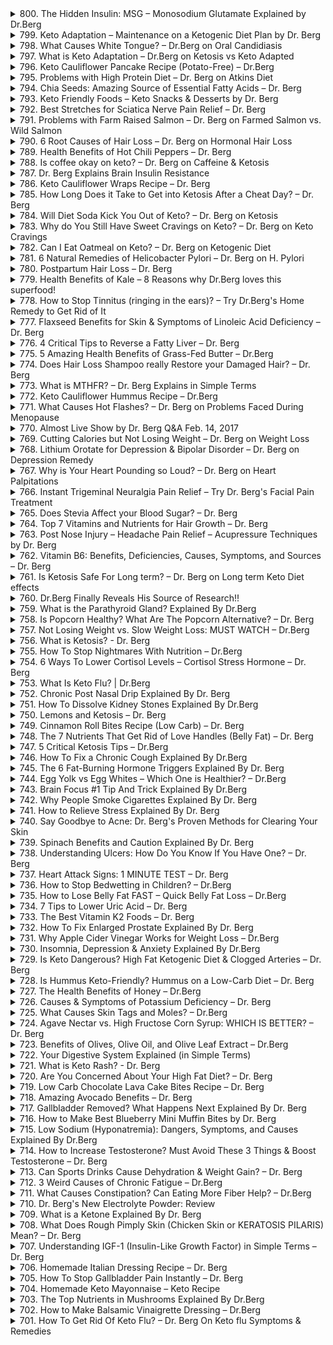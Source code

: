 <details>
<summary>800. The Hidden Insulin: MSG – Monosodium Glutamate Explained by Dr.Berg</summary>

<a href="https://www.youtube.com/watch?v=pFfkC-7xIPU" target="_blank">
    <img src="https://img.youtube.com/vi/pFfkC-7xIPU/maxresdefault.jpg" width="200">
</a>


</details>

<details>
<summary>799. Keto Adaptation – Maintenance on a Ketogenic Diet Plan by Dr. Berg</summary>

<a href="https://www.youtube.com/watch?v=9dcXyY71wBY" target="_blank">
    <img src="https://img.youtube.com/vi/9dcXyY71wBY/maxresdefault.jpg" width="200">
</a>


</details>

<details>
<summary>798. What Causes White Tongue? – Dr.Berg on Oral Candidiasis</summary>

<a href="https://www.youtube.com/watch?v=6E5R_NdSamg" target="_blank">
    <img src="https://img.youtube.com/vi/6E5R_NdSamg/maxresdefault.jpg" width="200">
</a>


</details>

<details>
<summary>797. What is Keto Adaptation – Dr.Berg on Ketosis vs Keto Adapted</summary>

<a href="https://www.youtube.com/watch?v=mSwOreYDPCM" target="_blank">
    <img src="https://img.youtube.com/vi/mSwOreYDPCM/maxresdefault.jpg" width="200">
</a>


</details>

<details>
<summary>796. Keto Cauliflower Pancake Recipe (Potato-Free) – Dr.Berg</summary>

<a href="https://www.youtube.com/watch?v=vsxJS2ub2f4" target="_blank">
    <img src="https://img.youtube.com/vi/vsxJS2ub2f4/maxresdefault.jpg" width="200">
</a>


</details>

<details>
<summary>795. Problems with High Protein Diet – Dr. Berg on Atkins Diet</summary>

<a href="https://www.youtube.com/watch?v=yXHdHJIrx0I" target="_blank">
    <img src="https://img.youtube.com/vi/yXHdHJIrx0I/maxresdefault.jpg" width="200">
</a>


</details>

<details>
<summary>794. Chia Seeds: Amazing Source of Essential Fatty Acids – Dr. Berg</summary>

<a href="https://www.youtube.com/watch?v=Jx2oj1OBnJs" target="_blank">
    <img src="https://img.youtube.com/vi/Jx2oj1OBnJs/maxresdefault.jpg" width="200">
</a>


</details>

<details>
<summary>793. Keto Friendly Foods – Keto Snacks & Desserts by Dr. Berg</summary>

<a href="https://www.youtube.com/watch?v=YeyrKpi1JQE" target="_blank">
    <img src="https://img.youtube.com/vi/YeyrKpi1JQE/maxresdefault.jpg" width="200">
</a>


</details>

<details>
<summary>792. Best Stretches for Sciatica Nerve Pain Relief – Dr. Berg</summary>

<a href="https://www.youtube.com/watch?v=MtPhSizq8Wo" target="_blank">
    <img src="https://img.youtube.com/vi/MtPhSizq8Wo/maxresdefault.jpg" width="200">
</a>


</details>

<details>
<summary>791. Problems with Farm Raised Salmon – Dr. Berg on Farmed Salmon vs. Wild Salmon</summary>

<a href="https://www.youtube.com/watch?v=RnFNvSwH4ls" target="_blank">
    <img src="https://img.youtube.com/vi/RnFNvSwH4ls/maxresdefault.jpg" width="200">
</a>


</details>

<details>
<summary>790. 6 Root Causes of Hair Loss – Dr. Berg on Hormonal Hair Loss</summary>

<a href="https://www.youtube.com/watch?v=M1zphh8YzD8" target="_blank">
    <img src="https://img.youtube.com/vi/M1zphh8YzD8/maxresdefault.jpg" width="200">
</a>


</details>

<details>
<summary>789. Health Benefits of Hot Chili Peppers – Dr. Berg</summary>

<a href="https://www.youtube.com/watch?v=95xPfoc0wTA" target="_blank">
    <img src="https://img.youtube.com/vi/95xPfoc0wTA/maxresdefault.jpg" width="200">
</a>


</details>

<details>
<summary>788. Is coffee okay on keto? – Dr. Berg on Caffeine & Ketosis</summary>

<a href="https://www.youtube.com/watch?v=irxv-egJjUQ" target="_blank">
    <img src="https://img.youtube.com/vi/irxv-egJjUQ/maxresdefault.jpg" width="200">
</a>


</details>

<details>
<summary>787. Dr. Berg Explains Brain Insulin Resistance</summary>

<a href="https://www.youtube.com/watch?v=lLcvJOcDk2E" target="_blank">
    <img src="https://img.youtube.com/vi/lLcvJOcDk2E/maxresdefault.jpg" width="200">
</a>


</details>

<details>
<summary>786. Keto Cauliflower Wraps Recipe – Dr. Berg</summary>

<a href="https://www.youtube.com/watch?v=BOg4VW6s_Jo" target="_blank">
    <img src="https://img.youtube.com/vi/BOg4VW6s_Jo/maxresdefault.jpg" width="200">
</a>


</details>

<details>
<summary>785. How Long Does it Take to Get into Ketosis After a Cheat Day? – Dr. Berg</summary>

<a href="https://www.youtube.com/watch?v=etjdF2Z9pPs" target="_blank">
    <img src="https://img.youtube.com/vi/etjdF2Z9pPs/maxresdefault.jpg" width="200">
</a>


</details>

<details>
<summary>784. Will Diet Soda Kick You Out of Keto? – Dr. Berg on Ketosis</summary>

<a href="https://www.youtube.com/watch?v=AQEKkmv7ocg" target="_blank">
    <img src="https://img.youtube.com/vi/AQEKkmv7ocg/maxresdefault.jpg" width="200">
</a>


</details>

<details>
<summary>783. Why do You Still Have Sweet Cravings on Keto? – Dr. Berg on Keto Cravings</summary>

<a href="https://www.youtube.com/watch?v=S-5qU9YKo9Y" target="_blank">
    <img src="https://img.youtube.com/vi/S-5qU9YKo9Y/maxresdefault.jpg" width="200">
</a>


</details>

<details>
<summary>782. Can I Eat Oatmeal on Keto? – Dr. Berg on Ketogenic Diet</summary>

<a href="https://www.youtube.com/watch?v=pVi9DctWe4A" target="_blank">
    <img src="https://img.youtube.com/vi/pVi9DctWe4A/maxresdefault.jpg" width="200">
</a>


</details>

<details>
<summary>781. 6 Natural Remedies of Helicobacter Pylori – Dr. Berg on H. Pylori</summary>

<a href="https://www.youtube.com/watch?v=EctaoZ2ZvRI" target="_blank">
    <img src="https://img.youtube.com/vi/EctaoZ2ZvRI/maxresdefault.jpg" width="200">
</a>


</details>

<details>
<summary>780. Postpartum Hair Loss – Dr. Berg</summary>

<a href="https://www.youtube.com/watch?v=o7I-1L1LUNY" target="_blank">
    <img src="https://img.youtube.com/vi/o7I-1L1LUNY/maxresdefault.jpg" width="200">
</a>


</details>

<details>
<summary>779. Health Benefits of Kale – 8 Reasons why Dr.Berg loves this superfood!</summary>

<a href="https://www.youtube.com/watch?v=FyX91jza5rE" target="_blank">
    <img src="https://img.youtube.com/vi/FyX91jza5rE/maxresdefault.jpg" width="200">
</a>


</details>

<details>
<summary>778. How to Stop Tinnitus (ringing in the ears)? – Try Dr.Berg's Home Remedy to Get Rid of It</summary>

<a href="https://www.youtube.com/watch?v=cQ9L3Lz87ak" target="_blank">
    <img src="https://img.youtube.com/vi/cQ9L3Lz87ak/maxresdefault.jpg" width="200">
</a>


</details>

<details>
<summary>777. Flaxseed Benefits for Skin & Symptoms of Linoleic Acid Deficiency – Dr. Berg</summary>

<a href="https://www.youtube.com/watch?v=5ZuKx0Ym7qo" target="_blank">
    <img src="https://img.youtube.com/vi/5ZuKx0Ym7qo/maxresdefault.jpg" width="200">
</a>


</details>

<details>
<summary>776. 4 Critical Tips to Reverse a Fatty Liver – Dr. Berg</summary>

<a href="https://www.youtube.com/watch?v=Vw6_o8457qA" target="_blank">
    <img src="https://img.youtube.com/vi/Vw6_o8457qA/maxresdefault.jpg" width="200">
</a>


</details>

<details>
<summary>775. 5 Amazing Health Benefits of Grass-Fed Butter – Dr.Berg</summary>

<a href="https://www.youtube.com/watch?v=JttjTjKEpuc" target="_blank">
    <img src="https://img.youtube.com/vi/JttjTjKEpuc/maxresdefault.jpg" width="200">
</a>


</details>

<details>
<summary>774. Does Hair Loss Shampoo really Restore your Damaged Hair? – Dr. Berg</summary>

<a href="https://www.youtube.com/watch?v=dtPOfgyioGQ" target="_blank">
    <img src="https://img.youtube.com/vi/dtPOfgyioGQ/maxresdefault.jpg" width="200">
</a>


</details>

<details>
<summary>773. What is MTHFR? – Dr. Berg Explains in Simple Terms</summary>

<a href="https://www.youtube.com/watch?v=L76PaoGaPx0" target="_blank">
    <img src="https://img.youtube.com/vi/L76PaoGaPx0/maxresdefault.jpg" width="200">
</a>


</details>

<details>
<summary>772. Keto Cauliflower Hummus Recipe – Dr.Berg</summary>

<a href="https://www.youtube.com/watch?v=o64L6ysoV2k" target="_blank">
    <img src="https://img.youtube.com/vi/o64L6ysoV2k/maxresdefault.jpg" width="200">
</a>


</details>

<details>
<summary>771. What Causes Hot Flashes? – Dr. Berg on Problems Faced During Menopause</summary>

<a href="https://www.youtube.com/watch?v=VVr6advQKxI" target="_blank">
    <img src="https://img.youtube.com/vi/VVr6advQKxI/maxresdefault.jpg" width="200">
</a>


</details>

<details>
<summary>770. Almost Live Show by Dr. Berg Q&A Feb. 14, 2017</summary>

<a href="https://www.youtube.com/watch?v=HjKUTFDAAVE" target="_blank">
    <img src="https://img.youtube.com/vi/HjKUTFDAAVE/maxresdefault.jpg" width="200">
</a>


</details>

<details>
<summary>769. Cutting Calories but Not Losing Weight – Dr. Berg on Weight Loss</summary>

<a href="https://www.youtube.com/watch?v=YvscGWMjksQ" target="_blank">
    <img src="https://img.youtube.com/vi/YvscGWMjksQ/maxresdefault.jpg" width="200">
</a>


</details>

<details>
<summary>768. Lithium Orotate for Depression & Bipolar Disorder – Dr. Berg on Depression Remedy</summary>

<a href="https://www.youtube.com/watch?v=Nivk095Mrw0" target="_blank">
    <img src="https://img.youtube.com/vi/Nivk095Mrw0/maxresdefault.jpg" width="200">
</a>


</details>

<details>
<summary>767. Why is Your Heart Pounding so Loud? – Dr. Berg on Heart Palpitations</summary>

<a href="https://www.youtube.com/watch?v=HSaScfagsB8" target="_blank">
    <img src="https://img.youtube.com/vi/HSaScfagsB8/maxresdefault.jpg" width="200">
</a>


</details>

<details>
<summary>766. Instant Trigeminal Neuralgia Pain Relief  – Try Dr. Berg's Facial Pain Treatment</summary>

<a href="https://www.youtube.com/watch?v=b6_5ca6jCDI" target="_blank">
    <img src="https://img.youtube.com/vi/b6_5ca6jCDI/maxresdefault.jpg" width="200">
</a>


</details>

<details>
<summary>765. Does Stevia Affect your Blood Sugar? – Dr. Berg</summary>

<a href="https://www.youtube.com/watch?v=Q0bnHMtn4kg" target="_blank">
    <img src="https://img.youtube.com/vi/Q0bnHMtn4kg/maxresdefault.jpg" width="200">
</a>


</details>

<details>
<summary>764. Top 7 Vitamins and Nutrients for Hair Growth – Dr. Berg</summary>

<a href="https://www.youtube.com/watch?v=CxqjtQlXyJo" target="_blank">
    <img src="https://img.youtube.com/vi/CxqjtQlXyJo/maxresdefault.jpg" width="200">
</a>


</details>

<details>
<summary>763. Post Nose Injury – Headache Pain Relief – Acupressure Techniques by Dr. Berg</summary>

<a href="https://www.youtube.com/watch?v=IMwp7xEmWw4" target="_blank">
    <img src="https://img.youtube.com/vi/IMwp7xEmWw4/maxresdefault.jpg" width="200">
</a>


</details>

<details>
<summary>762. Vitamin B6: Benefits, Deficiencies, Causes, Symptoms, and Sources – Dr. Berg</summary>

<a href="https://www.youtube.com/watch?v=K8VR7sOIZ6Y" target="_blank">
    <img src="https://img.youtube.com/vi/K8VR7sOIZ6Y/maxresdefault.jpg" width="200">
</a>


</details>

<details>
<summary>761. Is Ketosis Safe For Long term? – Dr. Berg on Long term Keto Diet effects</summary>

<a href="https://www.youtube.com/watch?v=5vIoHR7J24I" target="_blank">
    <img src="https://img.youtube.com/vi/5vIoHR7J24I/maxresdefault.jpg" width="200">
</a>


</details>

<details>
<summary>760. Dr.Berg Finally Reveals His Source of Research!!</summary>

<a href="https://www.youtube.com/watch?v=RWPcNQ-Z4qg" target="_blank">
    <img src="https://img.youtube.com/vi/RWPcNQ-Z4qg/maxresdefault.jpg" width="200">
</a>


</details>

<details>
<summary>759. What is the Parathyroid Gland? Explained By Dr.Berg</summary>

<a href="https://www.youtube.com/watch?v=-fllSU8Na_E" target="_blank">
    <img src="https://img.youtube.com/vi/-fllSU8Na_E/maxresdefault.jpg" width="200">
</a>


</details>

<details>
<summary>758. Is Popcorn Healthy? What Are The Popcorn Alternative? – Dr. Berg</summary>

<a href="https://www.youtube.com/watch?v=JrOVk2vH8J8" target="_blank">
    <img src="https://img.youtube.com/vi/JrOVk2vH8J8/maxresdefault.jpg" width="200">
</a>


</details>

<details>
<summary>757. Not Losing Weight vs. Slow Weight Loss: MUST WATCH – Dr.Berg</summary>

<a href="https://www.youtube.com/watch?v=hERpx6ZV6Hs" target="_blank">
    <img src="https://img.youtube.com/vi/hERpx6ZV6Hs/maxresdefault.jpg" width="200">
</a>


</details>

<details>
<summary>756. What is Ketosis? - Dr. Berg</summary>

<a href="https://www.youtube.com/watch?v=s5w-PyeJOrs" target="_blank">
    <img src="https://img.youtube.com/vi/s5w-PyeJOrs/maxresdefault.jpg" width="200">
</a>


</details>

<details>
<summary>755. How To Stop Nightmares With Nutrition – Dr.Berg</summary>

<a href="https://www.youtube.com/watch?v=jOuTJGccND0" target="_blank">
    <img src="https://img.youtube.com/vi/jOuTJGccND0/maxresdefault.jpg" width="200">
</a>


</details>

<details>
<summary>754. 6 Ways To Lower Cortisol Levels – Cortisol Stress Hormone – Dr. Berg</summary>

<a href="https://www.youtube.com/watch?v=66ujydlh40A" target="_blank">
    <img src="https://img.youtube.com/vi/66ujydlh40A/maxresdefault.jpg" width="200">
</a>


</details>

<details>
<summary>753. What Is Keto Flu? | Dr.Berg</summary>

<a href="https://www.youtube.com/watch?v=gQIwtXN64cc" target="_blank">
    <img src="https://img.youtube.com/vi/gQIwtXN64cc/maxresdefault.jpg" width="200">
</a>


</details>

<details>
<summary>752. Chronic Post Nasal Drip Explained By Dr. Berg</summary>

<a href="https://www.youtube.com/watch?v=ydBhCbXZxJM" target="_blank">
    <img src="https://img.youtube.com/vi/ydBhCbXZxJM/maxresdefault.jpg" width="200">
</a>


</details>

<details>
<summary>751. How To Dissolve Kidney Stones Explained By Dr.Berg</summary>

<a href="https://www.youtube.com/watch?v=38dp1LM5PpM" target="_blank">
    <img src="https://img.youtube.com/vi/38dp1LM5PpM/maxresdefault.jpg" width="200">
</a>


</details>

<details>
<summary>750. Lemons and Ketosis – Dr. Berg</summary>

<a href="https://www.youtube.com/watch?v=Sai8pcnVQBY" target="_blank">
    <img src="https://img.youtube.com/vi/Sai8pcnVQBY/maxresdefault.jpg" width="200">
</a>


</details>

<details>
<summary>749. Cinnamon Roll Bites Recipe (Low Carb) – Dr. Berg</summary>

<a href="https://www.youtube.com/watch?v=kkUFscXhk7M" target="_blank">
    <img src="https://img.youtube.com/vi/kkUFscXhk7M/maxresdefault.jpg" width="200">
</a>


</details>

<details>
<summary>748. The 7 Nutrients That Get Rid of Love Handles (Belly Fat) – Dr. Berg</summary>

<a href="https://www.youtube.com/watch?v=i6brnHI1S1Y" target="_blank">
    <img src="https://img.youtube.com/vi/i6brnHI1S1Y/maxresdefault.jpg" width="200">
</a>


</details>

<details>
<summary>747. 5 Critical Ketosis Tips – Dr.Berg</summary>

<a href="https://www.youtube.com/watch?v=a321CzhKZnQ" target="_blank">
    <img src="https://img.youtube.com/vi/a321CzhKZnQ/maxresdefault.jpg" width="200">
</a>


</details>

<details>
<summary>746. How To Fix a Chronic Cough Explained By Dr.Berg</summary>

<a href="https://www.youtube.com/watch?v=9Vy6xCIjbnA" target="_blank">
    <img src="https://img.youtube.com/vi/9Vy6xCIjbnA/maxresdefault.jpg" width="200">
</a>


</details>

<details>
<summary>745. The 6 Fat-Burning Hormone Triggers Explained By Dr. Berg</summary>

<a href="https://www.youtube.com/watch?v=mPoUj3ic5sY" target="_blank">
    <img src="https://img.youtube.com/vi/mPoUj3ic5sY/maxresdefault.jpg" width="200">
</a>


</details>

<details>
<summary>744. Egg Yolk vs Egg Whites – Which One is Healthier? – Dr.Berg</summary>

<a href="https://www.youtube.com/watch?v=oIF8baDO3UY" target="_blank">
    <img src="https://img.youtube.com/vi/oIF8baDO3UY/maxresdefault.jpg" width="200">
</a>


</details>

<details>
<summary>743. Brain Focus #1 Tip And Trick Explained By Dr.Berg</summary>

<a href="https://www.youtube.com/watch?v=FqUX3wijdi0" target="_blank">
    <img src="https://img.youtube.com/vi/FqUX3wijdi0/maxresdefault.jpg" width="200">
</a>


</details>

<details>
<summary>742. Why People Smoke Cigarettes Explained By Dr. Berg</summary>

<a href="https://www.youtube.com/watch?v=G1M54DRxZ3U" target="_blank">
    <img src="https://img.youtube.com/vi/G1M54DRxZ3U/maxresdefault.jpg" width="200">
</a>


</details>

<details>
<summary>741. How to Relieve Stress Explained By Dr. Berg</summary>

<a href="https://www.youtube.com/watch?v=xaIeNseFHp4" target="_blank">
    <img src="https://img.youtube.com/vi/xaIeNseFHp4/maxresdefault.jpg" width="200">
</a>


</details>

<details>
<summary>740. Say Goodbye to Acne: Dr. Berg's Proven Methods for Clearing Your Skin</summary>

<a href="https://www.youtube.com/watch?v=TIPXGsDnrLE" target="_blank">
    <img src="https://img.youtube.com/vi/TIPXGsDnrLE/maxresdefault.jpg" width="200">
</a>


</details>

<details>
<summary>739. Spinach Benefits and Caution Explained By Dr. Berg</summary>

<a href="https://www.youtube.com/watch?v=dLeBWe-7kQ4" target="_blank">
    <img src="https://img.youtube.com/vi/dLeBWe-7kQ4/maxresdefault.jpg" width="200">
</a>


</details>

<details>
<summary>738. Understanding Ulcers: How Do You Know If You Have One? – Dr. Berg</summary>

<a href="https://www.youtube.com/watch?v=ktAgFEVmcNo" target="_blank">
    <img src="https://img.youtube.com/vi/ktAgFEVmcNo/maxresdefault.jpg" width="200">
</a>


</details>

<details>
<summary>737. Heart Attack Signs: 1 MINUTE TEST – Dr. Berg</summary>

<a href="https://www.youtube.com/watch?v=rSiS9qkJUU0" target="_blank">
    <img src="https://img.youtube.com/vi/rSiS9qkJUU0/maxresdefault.jpg" width="200">
</a>


</details>

<details>
<summary>736. How to Stop Bedwetting in Children? – Dr.Berg</summary>

<a href="https://www.youtube.com/watch?v=HbhcGOGScAU" target="_blank">
    <img src="https://img.youtube.com/vi/HbhcGOGScAU/maxresdefault.jpg" width="200">
</a>


</details>

<details>
<summary>735. How to Lose Belly Fat FAST – Quick Belly Fat Loss – Dr.Berg</summary>

<a href="https://www.youtube.com/watch?v=aHKaygC0PnQ" target="_blank">
    <img src="https://img.youtube.com/vi/aHKaygC0PnQ/maxresdefault.jpg" width="200">
</a>


</details>

<details>
<summary>734. 7 Tips to Lower Uric Acid – Dr. Berg</summary>

<a href="https://www.youtube.com/watch?v=Qz4DmHvRDgg" target="_blank">
    <img src="https://img.youtube.com/vi/Qz4DmHvRDgg/maxresdefault.jpg" width="200">
</a>


</details>

<details>
<summary>733. The Best Vitamin K2 Foods – Dr. Berg</summary>

<a href="https://www.youtube.com/watch?v=1AHdm6xRN1A" target="_blank">
    <img src="https://img.youtube.com/vi/1AHdm6xRN1A/maxresdefault.jpg" width="200">
</a>


</details>

<details>
<summary>732. How To Fix Enlarged Prostate Explained By Dr. Berg</summary>

<a href="https://www.youtube.com/watch?v=tTEYCKFI01E" target="_blank">
    <img src="https://img.youtube.com/vi/tTEYCKFI01E/maxresdefault.jpg" width="200">
</a>


</details>

<details>
<summary>731. Why Apple Cider Vinegar Works for Weight Loss – Dr.Berg</summary>

<a href="https://www.youtube.com/watch?v=SzE3YxKZNRk" target="_blank">
    <img src="https://img.youtube.com/vi/SzE3YxKZNRk/maxresdefault.jpg" width="200">
</a>


</details>

<details>
<summary>730. Insomnia, Depression & Anxiety Explained By Dr.Berg</summary>

<a href="https://www.youtube.com/watch?v=bS3Ho6ltF78" target="_blank">
    <img src="https://img.youtube.com/vi/bS3Ho6ltF78/maxresdefault.jpg" width="200">
</a>


</details>

<details>
<summary>729. Is Keto Dangerous? High Fat Ketogenic Diet & Clogged Arteries – Dr. Berg</summary>

<a href="https://www.youtube.com/watch?v=HmJSw0x3Rl0" target="_blank">
    <img src="https://img.youtube.com/vi/HmJSw0x3Rl0/maxresdefault.jpg" width="200">
</a>


</details>

<details>
<summary>728. Is Hummus Keto-Friendly? Hummus on a Low-Carb Diet – Dr. Berg</summary>

<a href="https://www.youtube.com/watch?v=1WbwrGOs1Ms" target="_blank">
    <img src="https://img.youtube.com/vi/1WbwrGOs1Ms/maxresdefault.jpg" width="200">
</a>


</details>

<details>
<summary>727. The Health Benefits of Honey – Dr.Berg</summary>

<a href="https://www.youtube.com/watch?v=Byhaw2k9PtM" target="_blank">
    <img src="https://img.youtube.com/vi/Byhaw2k9PtM/maxresdefault.jpg" width="200">
</a>


</details>

<details>
<summary>726. Causes & Symptoms of Potassium Deficiency – Dr. Berg</summary>

<a href="https://www.youtube.com/watch?v=rWqnMS4ywp0" target="_blank">
    <img src="https://img.youtube.com/vi/rWqnMS4ywp0/maxresdefault.jpg" width="200">
</a>


</details>

<details>
<summary>725. What Causes Skin Tags and Moles? – Dr.Berg</summary>

<a href="https://www.youtube.com/watch?v=7STAPF4Gdr0" target="_blank">
    <img src="https://img.youtube.com/vi/7STAPF4Gdr0/maxresdefault.jpg" width="200">
</a>


</details>

<details>
<summary>724. Agave Nectar vs. High Fructose Corn Syrup: WHICH IS BETTER? – Dr. Berg</summary>

<a href="https://www.youtube.com/watch?v=4BX8knu-RFc" target="_blank">
    <img src="https://img.youtube.com/vi/4BX8knu-RFc/maxresdefault.jpg" width="200">
</a>


</details>

<details>
<summary>723. Benefits of Olives, Olive Oil, and Olive Leaf Extract – Dr.Berg</summary>

<a href="https://www.youtube.com/watch?v=i2zZ7mpsZ0Q" target="_blank">
    <img src="https://img.youtube.com/vi/i2zZ7mpsZ0Q/maxresdefault.jpg" width="200">
</a>


</details>

<details>
<summary>722. Your Digestive System Explained (in Simple Terms)</summary>

<a href="https://www.youtube.com/watch?v=2KEul-uxnJ4" target="_blank">
    <img src="https://img.youtube.com/vi/2KEul-uxnJ4/maxresdefault.jpg" width="200">
</a>


</details>

<details>
<summary>721. What is Keto Rash? - Dr. Berg</summary>

<a href="https://www.youtube.com/watch?v=yJUkhI3CA_8" target="_blank">
    <img src="https://img.youtube.com/vi/yJUkhI3CA_8/maxresdefault.jpg" width="200">
</a>


</details>

<details>
<summary>720. Are You Concerned About Your High Fat Diet? – Dr. Berg</summary>

<a href="https://www.youtube.com/watch?v=C6DLuIZhe38" target="_blank">
    <img src="https://img.youtube.com/vi/C6DLuIZhe38/maxresdefault.jpg" width="200">
</a>


</details>

<details>
<summary>719. Low Carb Chocolate Lava Cake Bites Recipe – Dr. Berg</summary>

<a href="https://www.youtube.com/watch?v=GX47-EE_AM0" target="_blank">
    <img src="https://img.youtube.com/vi/GX47-EE_AM0/maxresdefault.jpg" width="200">
</a>


</details>

<details>
<summary>718. Amazing Avocado Benefits – Dr. Berg</summary>

<a href="https://www.youtube.com/watch?v=yrp_VtKaKlE" target="_blank">
    <img src="https://img.youtube.com/vi/yrp_VtKaKlE/maxresdefault.jpg" width="200">
</a>


</details>

<details>
<summary>717. Gallbladder Removed? What Happens Next Explained By Dr. Berg</summary>

<a href="https://www.youtube.com/watch?v=Hw4MdZQYCwY" target="_blank">
    <img src="https://img.youtube.com/vi/Hw4MdZQYCwY/maxresdefault.jpg" width="200">
</a>


</details>

<details>
<summary>716. How to Make Best Blueberry Mini Muffin Bites by Dr. Berg</summary>

<a href="https://www.youtube.com/watch?v=RYXNXb7t1wY" target="_blank">
    <img src="https://img.youtube.com/vi/RYXNXb7t1wY/maxresdefault.jpg" width="200">
</a>


</details>

<details>
<summary>715. Low Sodium (Hyponatremia): Dangers, Symptoms, and Causes Explained By Dr.Berg</summary>

<a href="https://www.youtube.com/watch?v=JnMCLAYkkXw" target="_blank">
    <img src="https://img.youtube.com/vi/JnMCLAYkkXw/maxresdefault.jpg" width="200">
</a>


</details>

<details>
<summary>714. How to Increase Testosterone? Must Avoid These 3 Things & Boost Testosterone – Dr. Berg</summary>

<a href="https://www.youtube.com/watch?v=DwXJ9s7CfxM" target="_blank">
    <img src="https://img.youtube.com/vi/DwXJ9s7CfxM/maxresdefault.jpg" width="200">
</a>


</details>

<details>
<summary>713. Can Sports Drinks Cause Dehydration & Weight Gain? – Dr. Berg</summary>

<a href="https://www.youtube.com/watch?v=sp1hhIiFBkI" target="_blank">
    <img src="https://img.youtube.com/vi/sp1hhIiFBkI/maxresdefault.jpg" width="200">
</a>


</details>

<details>
<summary>712. 3 Weird Causes of Chronic Fatigue – Dr.Berg</summary>

<a href="https://www.youtube.com/watch?v=G-rToZ1Fy8o" target="_blank">
    <img src="https://img.youtube.com/vi/G-rToZ1Fy8o/maxresdefault.jpg" width="200">
</a>


</details>

<details>
<summary>711. What Causes Constipation? Can Eating More Fiber Help? – Dr.Berg</summary>

<a href="https://www.youtube.com/watch?v=B-WQsOvhbHI" target="_blank">
    <img src="https://img.youtube.com/vi/B-WQsOvhbHI/maxresdefault.jpg" width="200">
</a>


</details>

<details>
<summary>710. Dr. Berg's New Electrolyte Powder: Review</summary>

<a href="https://www.youtube.com/watch?v=fOSHArA3ltU" target="_blank">
    <img src="https://img.youtube.com/vi/fOSHArA3ltU/maxresdefault.jpg" width="200">
</a>


</details>

<details>
<summary>709. What is a Ketone Explained By Dr. Berg</summary>

<a href="https://www.youtube.com/watch?v=29WRKIq-LnY" target="_blank">
    <img src="https://img.youtube.com/vi/29WRKIq-LnY/maxresdefault.jpg" width="200">
</a>


</details>

<details>
<summary>708. What Does Rough Pimply Skin (Chicken Skin or KERATOSIS PILARIS) Mean? – Dr. Berg</summary>

<a href="https://www.youtube.com/watch?v=NYMo9vErg3k" target="_blank">
    <img src="https://img.youtube.com/vi/NYMo9vErg3k/maxresdefault.jpg" width="200">
</a>


</details>

<details>
<summary>707. Understanding IGF-1 (Insulin-Like Growth Factor) in Simple Terms – Dr. Berg</summary>

<a href="https://www.youtube.com/watch?v=2bjjIPs3Es0" target="_blank">
    <img src="https://img.youtube.com/vi/2bjjIPs3Es0/maxresdefault.jpg" width="200">
</a>


</details>

<details>
<summary>706. Homemade Italian Dressing Recipe – Dr. Berg</summary>

<a href="https://www.youtube.com/watch?v=MTqBdvSdg80" target="_blank">
    <img src="https://img.youtube.com/vi/MTqBdvSdg80/maxresdefault.jpg" width="200">
</a>


</details>

<details>
<summary>705. How To Stop Gallbladder Pain Instantly – Dr. Berg</summary>

<a href="https://www.youtube.com/watch?v=WP6BNQ7jEj4" target="_blank">
    <img src="https://img.youtube.com/vi/WP6BNQ7jEj4/maxresdefault.jpg" width="200">
</a>


</details>

<details>
<summary>704. Homemade Keto Mayonnaise – Keto Recipe</summary>

<a href="https://www.youtube.com/watch?v=sjLGkT3RNYg" target="_blank">
    <img src="https://img.youtube.com/vi/sjLGkT3RNYg/maxresdefault.jpg" width="200">
</a>


</details>

<details>
<summary>703. The Top Nutrients in Mushrooms Explained By Dr.Berg</summary>

<a href="https://www.youtube.com/watch?v=4d-bxOVXRrc" target="_blank">
    <img src="https://img.youtube.com/vi/4d-bxOVXRrc/maxresdefault.jpg" width="200">
</a>


</details>

<details>
<summary>702. How to Make Balsamic Vinaigrette Dressing – Dr.Berg</summary>

<a href="https://www.youtube.com/watch?v=kPaZPNJwFEk" target="_blank">
    <img src="https://img.youtube.com/vi/kPaZPNJwFEk/maxresdefault.jpg" width="200">
</a>


</details>

<details>
<summary>701. How To Get Rid Of Keto Flu? – Dr. Berg On Keto flu Symptoms & Remedies</summary>

<a href="https://www.youtube.com/watch?v=OUICkOTHYb4" target="_blank">
    <img src="https://img.youtube.com/vi/OUICkOTHYb4/maxresdefault.jpg" width="200">
</a>


</details>

